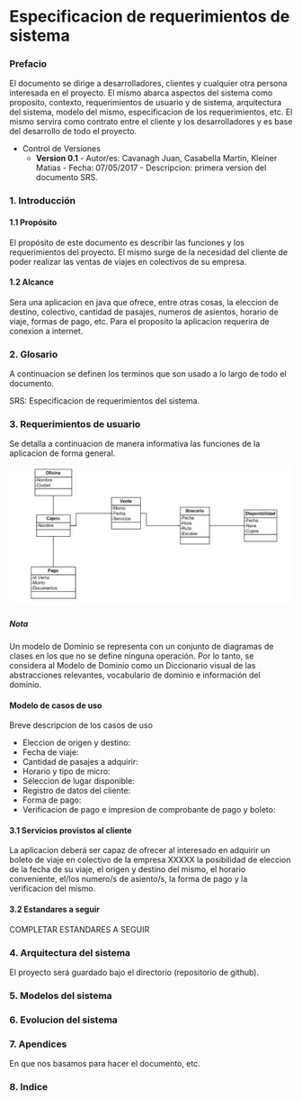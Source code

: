 # Especificacion de requerimientos de sistema #

### Prefacio ###
El documento se dirige a desarrolladores, clientes y cualquier otra persona interesada en el proyecto. El mismo abarca aspectos del sistema como proposito, contexto, requerimientos de usuario y de sistema, arquitectura del sistema, modelo del mismo, especificacion de los requerimientos, etc. El mismo servira como contrato entre el cliente y los desarrolladores y es base del desarrollo de todo el proyecto.

- Control de Versiones
	- **Version 0.1** -  Autor/es: Cavanagh Juan, Casabella Martin, Kleiner Matias - Fecha: 07/05/2017 - Descripcion: primera version del documento SRS.

### 1. Introducción  ### 

#### 1.1 Propósito  ####
El propósito de este documento es describir las funciones y los requerimientos del proyecto. El mismo surge de la necesidad del cliente de poder realizar las ventas de viajes en colectivos de su empresa.

#### 1.2 Alcance ####
Sera una aplicacion en java que ofrece, entre otras cosas, la eleccion de destino, colectivo, cantidad de pasajes, numeros de asientos, horario de viaje, formas de pago, etc. Para el proposito la aplicacion requerira de conexion a internet. 
 
### 2. Glosario  ###
 A continuacion se definen los terminos que son usado a lo largo de todo el documento.
 
 SRS: Especificacion de requerimientos del sistema.

### 3. Requerimientos de usuario ###
Se detalla a continuacion de manera informativa las funciones de la aplicacion de forma general.


![Clases de dominio](https://github.com/kleinermatias/BITSoftware/blob/master/Doc/Diagramas/Clases.png)
##### Nota #####
Un modelo de Dominio se representa con un conjunto de diagramas de clases en los que no se define ninguna operación. Por lo tanto, se considera al Modelo de Dominio como un Diccionario visual de las abstracciones relevantes, vocabulario de dominio e información del dominio. 

#### Modelo de casos de uso ####

Breve descripcion de los casos de uso
- Eleccion de origen y destino:
- Fecha de viaje:
- Cantidad de pasajes a adquirir:
- Horario y tipo de micro:
- Seleccion de lugar disponible:
- Registro de datos del cliente:
- Forma de pago:
- Verificacion de pago e impresion de comprobante de pago y boleto:	

#### 3.1 Servicios provistos al cliente ####
La aplicacion deberá ser capaz de ofrecer al interesado en adquirir un boleto de viaje en colectivo de la empresa XXXXX la posibilidad de eleccion de la fecha de su viaje, el origen y destino del mismo, el horario conveniente, el/los numero/s de asiento/s, la forma de pago y la verificacion del mismo.

#### 3.2 Estandares a seguir ####
COMPLETAR ESTANDARES A SEGUIR

### 4. Arquitectura del sistema ###
El proyecto será guardado bajo el directorio <BITSoftware> (repositorio de github).
 
### 5. Modelos del sistema ###

### 6. Evolucion del sistema ###

### 7. Apendices ###
En que nos basamos para hacer el documento, etc.

### 8. Indice ###
